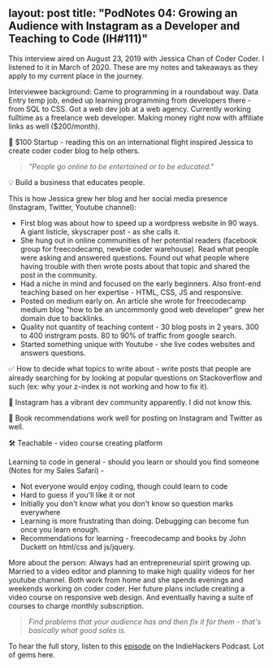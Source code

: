
layout: post
title:  "PodNotes 04: Growing an Audience with Instagram as a Developer and Teaching to Code (IH#111)"
---

This interview aired on August 23, 2019 with Jessica Chan of Coder Coder. I listened to it in March of 2020. These are my notes and takeaways as they apply to my current place in the journey.

Interviewee background: Came to programming in a roundabout way. Data Entry temp job, ended up learning programming from developers there - from SQL to CSS. Got a web dev job at a web agency. Currently working fulltime as a freelance web developer. Making money right now with affiliate links as well ($200/month). 

📖 $100 Startup - reading this on an international flight inspired Jessica to create coder coder blog to help others.

> _"People go online to be entertained or to be educated."_

💡 Build a business that educates people.

This is how Jessica grew her blog and her social media presence (Instagram, Twitter, Youtube channel):

* First blog was about how to speed up a wordpress website in 90 ways. A giant listicle, skyscraper post - as she calls it.
* She hung out in online communities of her potential readers (facebook group for freecodecamp, newbie coder warehouse). Read what people were asking and answered questions. Found out what people where having trouble with then wrote posts about that topic and shared the post in the community.
* Had a niche in mind and focused on the early beginners. Also front-end teaching based on her expertise - HTML, CSS, JS and responsive.
* Posted on medium early on. An article she wrote for freecodecamp medium blog "how to be an uncommonly good web developer" grew her domain due to backlinks.
* Quality not quantity of teaching content - 30 blog posts in 2 years. 300 to 400 instrgram posts. 80 to 90% of traffic from google search.
* Started something unique with Youtube - she live codes websites and answers questions.

✅ How to decide what topics to write about - write posts that people are already searching for by looking at popular questions on Stackoverflow and such (ex: why your z-index is not working and how to fix it).

💎 Instagram has a vibrant dev community apparently. I did not know this.

💎 Book recommendations work well for posting on Instagram and Twitter as well.

🛠 Teachable - video course creating platform

Learning to code in general - should you learn or should you find someone (Notes for my Sales Safari) - 

* Not everyone would enjoy coding, though could learn to code
* Hard to guess if you'll like it or not
* Initially you don't know what you don't know so question marks everywhere
* Learning is more frustrating than doing. Debugging can become fun once you learn enough. 
* Recommendations for learning - freecodecamp and books by John Duckett on html/css and js/jquery. 

More about the person: Always had an entrepreneurial spirit growing up. Married to a video editor and planning to make high quality videos for her youtube channel. Both work from home and she spends evenings and weekends working on coder coder. Her future plans include creating a video course on responsive web design. And eventually having a suite of courses to charge monthly subscription.

> _Find problems that your audience has and then fix it for them - that's basically what good sales is._

To hear the full story, listen to this [episode](https://www.indiehackers.com/podcast/111-quick-chat-with-jessica-chan) on the IndieHackers Podcast. Lot of gems here.